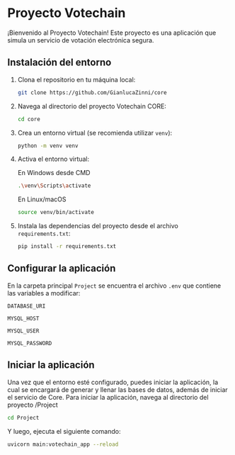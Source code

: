 # Proyecto Votechain

¡Bienvenido al Proyecto Votechain! Este proyecto es una aplicación que simula un servicio de votación electrónica segura.

## Instalación del entorno

1. Clona el repositorio en tu máquina local:

   ```bash
   git clone https://github.com/GianlucaZinni/core
    ```

2. Navega al directorio del proyecto Votechain CORE:

    ```bash
    cd core
    ```

3. Crea un entorno virtual (se recomienda utilizar `venv`):

    ```bash
    python -m venv venv
    ```

4. Activa el entorno virtual:

    En Windows desde CMD
    ```bash
    .\venv\Scripts\activate
    ```

    En Linux/macOS
    ```bash
    source venv/bin/activate
    ```

4. Instala las dependencias del proyecto desde el archivo `requirements.txt`:

    ```bash
    pip install -r requirements.txt
    ```



## Configurar la aplicación
En la carpeta principal `Project` se encuentra el archivo `.env` que contiene las variables a modificar:

`DATABASE_URI`

`MYSQL_HOST`

`MYSQL_USER`

`MYSQL_PASSWORD`

## Iniciar la aplicación

Una vez que el entorno esté configurado, puedes iniciar la aplicación, la cual se encargará de generar y llenar las bases de datos, 
además de iniciar el servicio de Core. Para iniciar la aplicación, navega al directorio del proyecto /Project

```bash
cd Project
```


Y luego, ejecuta el siguiente comando:

```bash
uvicorn main:votechain_app --reload
```
